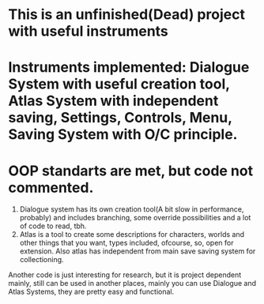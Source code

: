 # This is an unfinished(Dead) project with useful instruments
# Instruments implemented: Dialogue System with useful creation tool, Atlas System with independent saving, Settings, Controls, Menu, Saving System with O/C principle.
# OOP standarts are met, but code not commented.


1. Dialogue system has its own creation tool(A bit slow in performance, probably) and includes branching, some override possibilities and a lot of code to read, tbh.
2. Atlas is a tool to create some descriptions for characters, worlds and other things that you want, types included, ofcourse, so, open for extension.
Also atlas has independent from main save saving system for collectioning.


Another code is just interesting for research, but it is project dependent mainly, still can be used in another places, mainly you can use Dialogue and Atlas Systems, they are pretty easy and functional.

